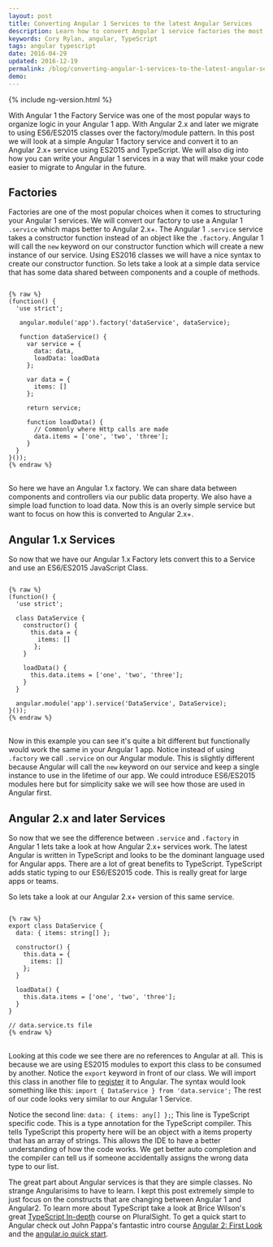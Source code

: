 ```yaml
---
layout: post
title: Converting Angular 1 Services to the latest Angular Services
description: Learn how to convert Angular 1 service factories the most common Angular 1 service pattern to Angular 2.x and later services.
keywords: Cory Rylan, angular, TypeScript
tags: angular typescript
date: 2016-04-29
updated: 2016-12-19
permalink: /blog/converting-angular-1-services-to-the-latest-angular-services
demo:
---
```


{% include ng-version.html %}

With Angular 1 the Factory Service was one of the most popular ways to organize logic in your Angular 1 app. 
With Angular 2.x and later we migrate to using ES6/ES2015 classes over the factory/module pattern. In this post
we will look at a simple Angular 1 factory service and convert it to an Angular 2.x+ service using ES2015 and TypeScript.
We will also dig into how you can write your Angular 1 services in a way that will make your code easier to migrate to 
Angular in the future. 

## Factories

Factories are one of the most popular choices when it comes to structuring your Angular 1 services. We will convert our 
factory to use a Angular 1 `.service` which maps better to Angular 2.x+. The Angular 1 `.service` service takes a constructor 
function instead of an object like the `.factory`. Angular 1 will call the `new` keyword on our constructor
function which will create a new instance of our service. Using ES2016 classes we will have a nice syntax to create our 
constructor function. So lets take a look at a simple data service that has some data shared between components and a couple
of methods.

<pre class="language-javascript">
<code>
{% raw %}
(function() {
  'use strict';

   angular.module('app').factory('dataService', dataService);

   function dataService() {
     var service = {
       data: data,
       loadData: loadData
     };
        
     var data = {
       items: []
     };

     return service;

     function loadData() {
       // Commonly where Http calls are made
       data.items = ['one', 'two', 'three'];
     }
  }
}());
{% endraw %}
</code>
</pre>

So here we have an Angular 1.x factory. We can share data between components and controllers via our public data property. 
We also have a simple load function to load data. Now this is an overly simple service but want to focus on how 
this is converted to Angular 2.x+.

## Angular 1.x Services

So now that we have our Angular 1.x Factory lets convert this to a Service and use an ES6/ES2015 JavaScript Class. 

<pre class="language-javascript">
<code>
{% raw %}
(function() {
  'use strict';

  class DataService {
    constructor() {
      this.data = {
        items: []
       };
    }

    loadData() {
      this.data.items = ['one', 'two', 'three'];
    }
  }

  angular.module('app').service('DataService', DataService);
}());
{% endraw %}
</code>
</pre>

Now in this example you can see it's quite a bit different but functionally would work the same in your Angular 1 app. 
Notice instead of using `.factory` we call `.service` on our Angular module. This is slightly different because Angular 
will call the `new` keyword on our service and keep a single instance to use in the lifetime of our app. We could introduce 
ES6/ES2015 modules here but for simplicity sake we will see how those are used in Angular first.

## Angular 2.x and later Services

So now that we see the difference between `.service` and `.factory` in Angular 1 lets take a look at how Angular 2.x+ services
work. The latest Angular is written in TypeScript and looks to be the dominant language used for Angular apps. There are a lot
of great benefits to TypeScript. TypeScript adds static typing to our ES6/ES2015 code. This is really great for large apps or 
teams.

So lets take a look at our Angular 2.x+ version of this same service.

<pre class="language-javascript">
<code>
{% raw %}
export class DataService {
  data: { items: string[] };
	
  constructor() {
    this.data = {
      items: []
    };
  }

  loadData() {
    this.data.items = ['one', 'two', 'three'];
  }
}

// data.service.ts file
{% endraw %}
</code>
</pre>

Looking at this code we see there are no references to Angular at all. This is because we are using ES2015 modules 
to export this class to be consumed by another. Notice the `export` keyword in front of our class. We will import
this class in another file to [register](https://angular.io/docs/ts/latest/api/platform/browser/bootstrap-function.html) 
it to Angular. The syntax would look something like this: `import { DataService } from 'data.service';` The rest of our code looks very similar to our Angular 1 Service. 

Notice the second line: `data: { items: any[] };`; This line is TypeScript specific code. This is a type annotation 
for the TypeScript compiler. This tells TypeScript this property here will be an object with a items 
property that has an array of strings. This allows the IDE to have a better understanding of how the code works. We get better auto completion
and the compiler can tell us if someone accidentally assigns the wrong data type to our list. 

The great part about Angular services is that they are simple classes. No strange Angularisims to have to learn. 
I kept this post extremely simple to just focus on the constructs that are changing between Angular 1 and Angular2.
To learn more about TypeScript take a look at Brice Wilson's great [TypeScript In-depth](https://www.pluralsight.com/courses/typescript-in-depth) 
course on PluralSight. To get a quick start to Angular check out John Pappa's fantastic intro course [Angular 2: First Look](https://www.pluralsight.com/courses/angular-2-first-look)
and the [angular.io quick start](https://angular.io/docs/ts/latest/quickstart.html).
